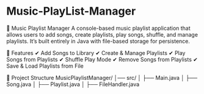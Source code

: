# Music-PlayList-Manager



🎵 Music Playlist Manager 
A console-based music playlist application that allows users to add songs, create playlists, play songs, shuffle, and manage playlists. It’s built entirely in Java with file-based storage for persistence.

📌 Features
✔ Add Songs to Library
✔ Create & Manage Playlists
✔ Play Songs from Playlists
✔ Shuffle Play Mode
✔ Remove Songs from Playlists
✔ Save & Load Playlists from File

📂 Project Structure
MusicPlaylistManager/
│── src/
│   ├── Main.java
│   ├── Song.java
│   ├── Playlist.java
│   ├── FileHandler.java

